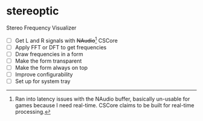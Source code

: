 # stereoptic
Stereo Frequency Visualizer

- [ ] Get L and R signals with ~~NAudio~~[^1] CSCore
- [ ] Apply FFT or DFT to get frequencies
- [ ] Draw frequencies in a form
- [ ] Make the form transparent
- [ ] Make the form always on top
- [ ] Improve configurability
- [ ] Set up for system tray

[^1]: Ran into latency issues with the NAudio buffer, basically un-usable for games because I need real-time. CSCore claims to be built for real-time processing.

